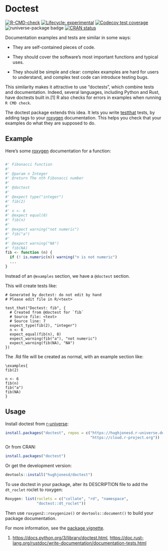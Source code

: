 
<!-- README.md is generated from README.Rmd. Please edit that file -->

# Doctest

<!-- badges: start -->

[![R-CMD-check](https://github.com/hughjonesd/doctest/actions/workflows/R-CMD-check.yaml/badge.svg)](https://github.com/hughjonesd/doctest/actions/workflows/R-CMD-check.yaml)
[![Lifecycle:
experimental](https://img.shields.io/badge/lifecycle-experimental-orange.svg)](https://lifecycle.r-lib.org/articles/stages.html#experimental)
[![Codecov test
coverage](https://codecov.io/gh/hughjonesd/doctest/branch/master/graph/badge.svg)](https://app.codecov.io/gh/hughjonesd/doctest?branch=master)
![runiverse-package
badge](https://hughjonesd.r-universe.dev/badges/doctest) [![CRAN
status](https://www.r-pkg.org/badges/version/doctest)](https://CRAN.R-project.org/package=doctest)
<!-- badges: end -->

Documentation examples and tests are similar in some ways:

  - They are self-contained pieces of code.

  - They should cover the software’s most important functions and
    typical uses.

  - They should be simple and clear: complex examples are hard for users
    to understand, and complex test code can introduce testing bugs.

This similarity makes it attractive to use “doctests”, which combine
tests and documentation. Indeed, several languages, including Python and
Rust, have doctests built in.\[1\] R also checks for errors in examples
when running `R CMD check`.

The doctest package extends this idea. It lets you write
[testthat](https://testthat.r-lib.org/) tests, by adding tags to your
[roxygen](https://roxygen2.r-lib.org/) documentation. This helps you
check that your examples do what they are supposed to do.

## Example

Here’s some [roxygen](https://roxygen2.r-lib.org) documentation for a
function:

``` r

#' Fibonacci function 
#' 
#' @param n Integer
#' @return The nth Fibonacci number
#' 
#' @doctest
#'
#' @expect type("integer")
#' fib(2)
#'
#' n <- 6 
#' @expect equal(8)
#' fib(n)
#' 
#' @expect warning("not numeric")
#' fib("a")
#'
#' @expect warning("NA")
#' fib(NA)
fib <- function (n) {
  if (! is.numeric(n)) warning("n is not numeric")
  ...
}
```

Instead of an `@examples` section, we have a `@doctest` section.

This will create tests like:

    # Generated by doctest: do not edit by hand
    # Please edit file in R/<text>
    
    test_that("Doctest: fib", {
      # Created from @doctest for `fib`
      # Source file: <text>
      # Source line: 7
      expect_type(fib(2), "integer")
      n <- 6
      expect_equal(fib(n), 8)
      expect_warning(fib("a"), "not numeric")
      expect_warning(fib(NA), "NA")
    })

The .Rd file will be created as normal, with an example section like:

    \examples{
    fib(2)
    
    n <- 6 
    fib(n)
    fib("a")
    fib(NA)
    }

## Usage

Install doctest from
[r-universe](https://r-universe.dev):

``` r
install.packages("doctest", repos = c("https://hughjonesd.r-universe.dev", 
                                      "https://cloud.r-project.org"))
```

Or from CRAN:

``` r
install.packages("doctest")
```

Or get the development version:

``` r
devtools::install("hughjonesd/doctest")
```

To use doctest in your package, alter its DESCRIPTION file to add the
`dt_roclet` roclet to roxygen:

``` r
Roxygen: list(roclets = c("collate", "rd", "namespace", 
              "doctest::dt_roclet")) 
```

Then use `roxygen2::roxygenize()` or `devtools::document()` to build
your package documentation.

For more information, see the [package
vignette](https://hughjonesd.github.io/doctest/articles/doctest.html).

1.  <https://docs.python.org/3/library/doctest.html>,
    <https://doc.rust-lang.org/rustdoc/write-documentation/documentation-tests.html>
